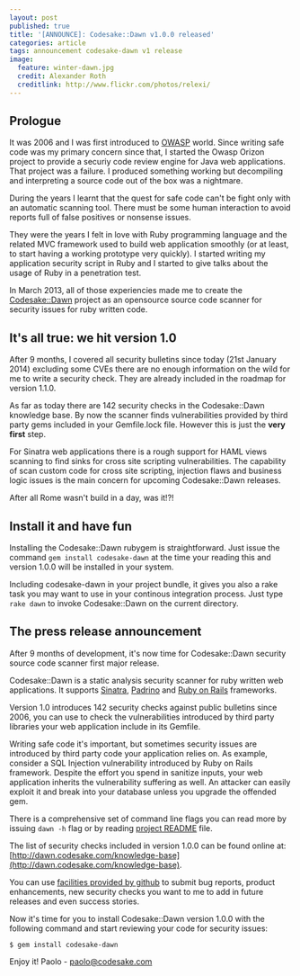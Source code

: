 ```yaml
---
layout: post
published: true
title: '[ANNOUNCE]: Codesake::Dawn v1.0.0 released'
categories: article
tags: announcement codesake-dawn v1 release
image:
  feature: winter-dawn.jpg
  credit: Alexander Roth
  creditlink: http://www.flickr.com/photos/relexi/
---
```


## Prologue

It was 2006 and I was first introduced to [OWASP](http://www.owasp.org) world.
Since writing safe code was my primary concern since that, I started the Owasp
Orizon project to provide a securiy code review engine for Java web
applications. That project was a failure. I produced something working but
decompiling and interpreting a source code out of the box was a nightmare.

During the years I learnt that the quest for safe code can't be fight only with
an automatic scanning tool. There must be some human interaction to avoid
reports full of false positives or nonsense issues.

They were the years I felt in love with Ruby programming language and the
related MVC framework used to build web application smoothly (or at least, to
start having a working prototype very quickly). I started writing my
application security script in Ruby and I started to give talks about the usage
of Ruby in a penetration test.

In March 2013, all of those experiencies made me to create the
[Codesake::Dawn](http://github.com/codesake/codesake-dawn) project as an
opensource source code scanner for security issues for ruby written code.

## It's all true: we hit version 1.0

After 9 months, I covered all security bulletins since today (21st January
2014) excluding some CVEs there are no enough information on the wild for me to
write a security check. They are already included in the roadmap for version
1.1.0.

As far as today there are 142 security checks in the Codesake::Dawn knowledge
base. By now the scanner finds vulnerabilities provided by third party gems
included in your Gemfile.lock file. However this is just the **very first**
step. 

For Sinatra web applications there is a rough support for HAML views scanning
to find sinks for cross site scripting vulnerabilities. The capability of scan
custom code for cross site scripting, injection flaws and business logic issues
is the main concern for upcoming Codesake::Dawn releases.

After all Rome wasn't build in a day, was it!?!

## Install it and have fun

Installing the Codesake::Dawn rubygem is straightforward. Just issue the
command ```gem install codesake-dawn``` at the time your reading this and
version 1.0.0 will be installed in your system.

Including codesake-dawn in your project bundle, it gives you also a rake task
you may want to use in your continous integration process. Just type ```rake
dawn``` to invoke Codesake::Dawn on the current directory.

## The press release announcement

After 9 months of development, it's now time for Codesake::Dawn security source
code scanner first major release.

Codesake::Dawn is a static analysis security scanner for ruby written web applications.
It supports [Sinatra](http://www.sinatrarb.com),
[Padrino](http://www.padrinorb.com) and [Ruby on Rails](http://rubyonrails.org)
frameworks. 

Version 1.0 introduces 142 security checks against public bulletins since 2006,
you can use to check the vulnerabilities introduced by third party libraries
your web application include in its Gemfile.

Writing safe code it's important, but sometimes security issues are introduced
by third party code your application relies on. As example, consider a SQL
Injection vulnerability introduced by Ruby on Rails framework. Despite the
effort you spend in sanitize inputs, your web application inherits the
vulnerability suffering as well. An attacker can easily exploit it and break
into your database unless you upgrade the offended gem.

There is a comprehensive set of command line flags you can read more by issuing
```dawn -h``` flag or by reading [project README](https://github.com/codesake/codesake-dawn/raw/master/README.md) file.

The list of security checks included in version 1.0.0 can be found online at:
[http://dawn.codesake.com/knowledge-base](http://dawn.codesake.com/knowledge-base).

You can use [facilities provided by
github](https://github.com/codesake/codesake-dawn/issues) to submit bug
reports, product enhancements, new security checks you want to me to add in
future releases and even success stories.

Now it's time for you to install Codesake::Dawn version 1.0.0 with the
following command and start reviewing your code for security issues:

``` 
$ gem install codesake-dawn
```

Enjoy it!
Paolo - paolo@codesake.com
